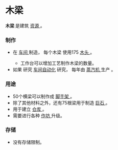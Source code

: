 # 木梁
<p>
  <strong>
      木梁
  </strong>
    是建筑
  <a href="#Resources">
      资源
  </a>
    。
</p>

### 制作
<ul>
    <li>
        在
      <a href="#workshop">
          车间
      </a>
        制造，
        每个木梁
        使用175
      <a href="#wood">
          木头
      </a>
        。
    </li>
    <ul>
      <li>
          工作台可以增加工艺制作木梁的数量。
      </li>
    </ul>
    <li>
        如果
        研究
        <a href="#workshop#workshop_automation">
          车间自动化</a>
        研究，
        每年由
      <a href="#Buildings#Steamworks">
          蒸汽机
      </a>
        生产
        。
      <a href="#workshop#workshop_automation">
      </a>
    </li>
  </ul>

### 用途
<ul>
    <li>
        50个横梁可以制作成
      <a href="#scaffold">
          脚手架
      </a>
        。
    </li>
    <li>
        除了其他材料之外，还有75根梁用于制造
      <a href="#megalith">
          巨石
      </a>
        。
    </li>
    <li>
        用于建立
      <a href="#Buildings#Warehouse">
          仓库
      </a>
        。
    </li>
    <li>
        需要进行各种
      <a href="#workshop">
          作坊
      </a>
        升级。
    </li>
  </ul>

### 存储
<ul>
    <li>
        没有存储限制。
    </li>
  </ul>